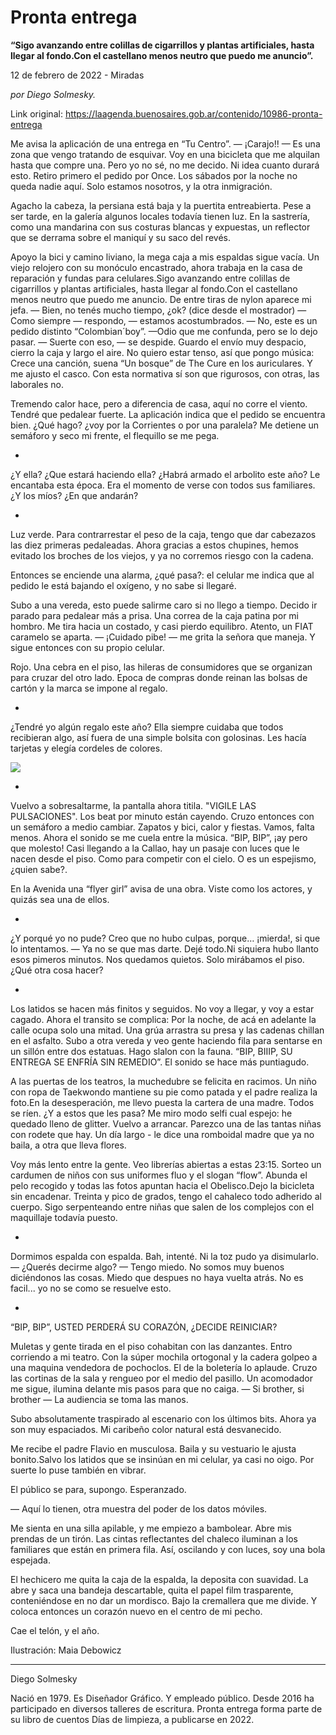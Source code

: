 # Pronta entrega

**“Sigo avanzando entre colillas de cigarrillos y plantas artificiales, hasta llegar al fondo.Con el castellano menos neutro que puedo me anuncio”.**

12 de febrero de 2022 - Miradas

_por Diego Solmesky._

Link original: https://laagenda.buenosaires.gob.ar/contenido/10986-pronta-entrega



Me avisa la aplicación de una entrega en “Tu Centro”. — ¡Carajo!! — Es una zona que vengo tratando de esquivar. Voy en una bicicleta que me alquilan hasta que compre una. Pero yo no sé, no me decido. Ni idea cuanto durará esto. Retiro primero el pedido por Once. Los sábados por la noche no queda nadie aquí. Solo estamos nosotros, y la otra inmigración.




Agacho la cabeza, la persiana está baja y la puertita entreabierta. Pese a ser tarde, en la galería algunos locales todavía tienen luz. En la sastrería, como una mandarina con sus costuras blancas y expuestas, un reflector que se derrama sobre el maniquí y su saco del revés.




Apoyo la bici y camino liviano, la mega caja a mis espaldas sigue vacía. Un viejo relojero con su monóculo encastrado, ahora trabaja en la casa de reparación y fundas para celulares.Sigo avanzando entre colillas de cigarrillos y plantas artificiales, hasta llegar al fondo.Con el castellano menos neutro que puedo me anuncio. De entre tiras de nylon aparece mi jefa. — Bien, no tenés mucho tiempo, ¿ok? (dice desde el mostrador) — Como siempre — respondo, — estamos acostumbrados. — No, este es un pedido distinto “Colombian´boy”. —Odio que me confunda, pero se lo dejo pasar. — Suerte con eso, — se despide. Guardo el envío muy despacio, cierro la caja y largo el aire. No quiero estar tenso, así que pongo música: Crece una canción, suena “Un bosque” de The Cure en los auriculares. Y me ajusto el casco. Con esta normativa sí son que rigurosos, con otras, las laborales no.




Tremendo calor hace, pero a diferencia de casa, aquí no corre el viento. Tendré que pedalear fuerte. La aplicación indica que el pedido se encuentra bien. ¿Qué hago? ¿voy por la Corrientes o por una paralela? Me detiene un semáforo y seco mi frente, el flequillo se me pega.




-




¿Y ella? ¿Que estará haciendo ella? ¿Habrá armado el arbolito este año? Le encantaba esta época. Era el momento de verse con todos sus familiares. ¿Y los míos? ¿En que andarán?




-




Luz verde. Para contrarrestar el peso de la caja, tengo que dar cabezazos las diez primeras pedaleadas. Ahora gracias a estos chupines, hemos evitado los broches de los viejos, y ya no corremos riesgo con la cadena.




Entonces se enciende una alarma, ¿qué pasa?: el celular me indica que al pedido le está bajando el oxígeno, y no sabe si llegaré.




Subo a una vereda, esto puede salirme caro si no llego a tiempo. Decido ir parado para pedalear más a prisa. Una correa de la caja patina por mi hombro. Me tira hacia un costado, y casi pierdo equilibro. Atento, un FIAT caramelo se aparta. — ¡Cuidado pibe! — me grita la señora que maneja. Y sigue entonces con su propio celular.




Rojo. Una cebra en el piso, las hileras de consumidores que se organizan para cruzar del otro lado. Epoca de compras donde reinan las bolsas de cartón y la marca se impone al regalo.




-




¿Tendré yo algún regalo este año? Ella siempre cuidaba que todos recibieran algo, así fuera de una simple bolsita con golosinas. Les hacía tarjetas y elegía cordeles de colores.




![](https://cdn.feater.me/files/images/147536/ce74985a-5378-420d-83b9-5afb99e0c69f.png)




-




Vuelvo a sobresaltarme, la pantalla ahora titila. "VIGILE LAS PULSACIONES". Los beat por minuto están cayendo. Cruzo entonces con un semáforo a medio cambiar. Zapatos y bici, calor y fiestas. Vamos, falta menos. Ahora el sonido se me cuela entre la música. “BIP, BIP”, ¡ay pero que molesto! Casi llegando a la Callao, hay un pasaje con luces que le nacen desde el piso. Como para competir con el cielo. O es un espejismo, ¿quien sabe?.




En la Avenida una “flyer girl” avisa de una obra. Viste como los actores, y quizás sea una de ellos.




-




¿Y porqué yo no pude? Creo que no hubo culpas, porque… ¡mierda!, si que lo intentamos. — Ya no se que mas darte. Dejé todo.Ni siquiera hubo llanto esos pimeros minutos. Nos quedamos quietos. Solo mirábamos el piso. ¿Qué otra cosa hacer?




-




Los latidos se hacen más finitos y seguidos. No voy a llegar, y voy a estar cagado. Ahora el transito se complica: Por la noche, de acá en adelante la calle ocupa solo una mitad. Una grúa arrastra su presa y las cadenas chillan en el asfalto. Subo a otra vereda y veo gente haciendo fila para sentarse en un sillón entre dos estatuas. Hago slalon con la fauna. “BIP, BIIIP, SU ENTREGA SE ENFRÍA SIN REMEDIO”. El sonido se hace más puntiagudo.




A las puertas de los teatros, la muchedubre se felicita en racimos. Un niño con ropa de Taekwondo mantiene su pie como patada y el padre realiza la foto.En la desesperación, me llevo puesta la cartera de una madre. Todos se ríen. ¿Y a estos que les pasa? Me miro modo selfi cual espejo: he quedado lleno de glitter. Vuelvo a arrancar. Parezco una de las tantas niñas con rodete que hay. Un día largo - le dice una romboidal madre que ya no baila, a otra que lleva flores.




Voy más lento entre la gente. Veo librerías abiertas a estas 23:15. Sorteo un cardumen de niños con sus uniformes fluo y el slogan “flow”. Abunda el pelo recogido y todas las fotos apuntan hacia el Obelisco.Dejo la bicicleta sin encadenar. Treinta y pico de grados, tengo el cahaleco todo adherido al cuerpo. Sigo serpenteando entre niñas que salen de los complejos con el maquillaje todavía puesto.




-




Dormimos espalda con espalda. Bah, intenté. Ni la toz pudo ya disimularlo. — ¿Querés decirme algo? — Tengo miedo. No somos muy buenos diciéndonos las cosas. Miedo que despues no haya vuelta atrás. No es facil... yo no se como se resuelve esto.




-




“BIP, BIP”, USTED PERDERÁ SU CORAZÓN, ¿DECIDE REINICIAR?




Muletas y gente tirada en el piso cohabitan con las danzantes. Entro corriendo a mi teatro. Con la súper mochila ortogonal y la cadera golpeo a una maquina vendedora de pochoclos. El de la boletería lo aplaude. Cruzo las cortinas de la sala y rengueo por el medio del pasillo. Un acomodador me sigue, ilumina delante mis pasos para que no caiga. — Si brother, si brother — La audiencia se toma las manos.




Subo absolutamente traspirado al escenario con los últimos bits. Ahora ya son muy espaciados. Mi caribeño color natural está desvanecido.




Me recibe el padre Flavio en musculosa. Baila y su vestuario le ajusta bonito.Salvo los latidos que se insinúan en mi celular, ya casi no oigo. Por suerte lo puse también en vibrar.




El público se para, supongo. Esperanzado.




— Aquí lo tienen, otra muestra del poder de los datos móviles.




Me sienta en una silla apilable, y me empiezo a bambolear. Abre mis prendas de un tirón. Las cintas reflectantes del chaleco iluminan a los familiares que están en primera fila. Así, oscilando y con luces, soy una bola espejada.




El hechicero me quita la caja de la espalda, la deposita con suavidad. La abre y saca una bandeja descartable, quita el papel film trasparente, conteniéndose en no dar un mordisco. Bajo la cremallera que me divide. Y coloca entonces un corazón nuevo en el centro de mi pecho.




Cae el telón, y el año.




Ilustración: Maia Debowicz




----




Diego Solmesky




Nació en 1979. Es Diseñador Gráfico. Y empleado público. Desde 2016 ha participado en diversos talleres de escritura. Pronta entrega forma parte de su libro de cuentos Días de limpieza, a publicarse en 2022.



